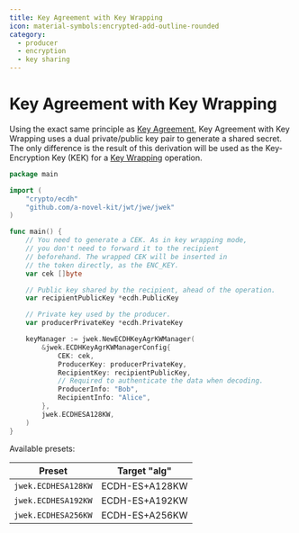 ```yaml
---
title: Key Agreement with Key Wrapping
icon: material-symbols:encrypted-add-outline-rounded
category:
  - producer
  - encryption
  - key sharing
---
```


# Key Agreement with Key Wrapping

Using the exact same principle as [Key Agreement](./key_agreement.md), Key Agreement with Key Wrapping
uses a dual private/public key pair to generate a shared secret. The only difference is the result of this
derivation will be used as the Key-Encryption Key (KEK) for a [Key Wrapping](./key_wrap.md) operation.

```go
package main

import (
	"crypto/ecdh"
	"github.com/a-novel-kit/jwt/jwe/jwek"
)

func main() {
	// You need to generate a CEK. As in key wrapping mode,
	// you don't need to forward it to the recipient
	// beforehand. The wrapped CEK will be inserted in
    // the token directly, as the ENC_KEY.
	var cek []byte

	// Public key shared by the recipient, ahead of the operation.
	var recipientPublicKey *ecdh.PublicKey

	// Private key used by the producer.
	var producerPrivateKey *ecdh.PrivateKey

	keyManager := jwek.NewECDHKeyAgrKWManager(
		&jwek.ECDHKeyAgrKWManagerConfig{
			CEK: cek,
			ProducerKey: producerPrivateKey,
			RecipientKey: recipientPublicKey,
			// Required to authenticate the data when decoding.
			ProducerInfo: "Bob",
			RecipientInfo: "Alice",
		},
		jwek.ECDHESA128KW,
	)
}
```

Available presets:

| Preset              | Target "alg"   |
| ------------------- | -------------- |
| `jwek.ECDHESA128KW` | ECDH-ES+A128KW |
| `jwek.ECDHESA192KW` | ECDH-ES+A192KW |
| `jwek.ECDHESA256KW` | ECDH-ES+A256KW |
